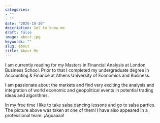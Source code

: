 ```yaml
---
categories:
- ""
- ""
date: "2020-10-20"
description: Get to know me
draft: false
image: about.jpg
keywords: ""
slug: about
title: About Me
---
```

I am currently reading for my Masters in Financial Analysis at London Business School. Prior to that I completed my undergraduate degree in Accounting & Finance at Athens University of Economics and Business.

I am passionate about the markets and find very exciting the analysis and integration of world economic and geopolitical events in potential trading ideas and algorithms.

In my free time I like to take salsa dancing lessons and go to salsa parties. The picture above was taken at one of them! I have also appeared in a professional team. ¡Aguaaaa!